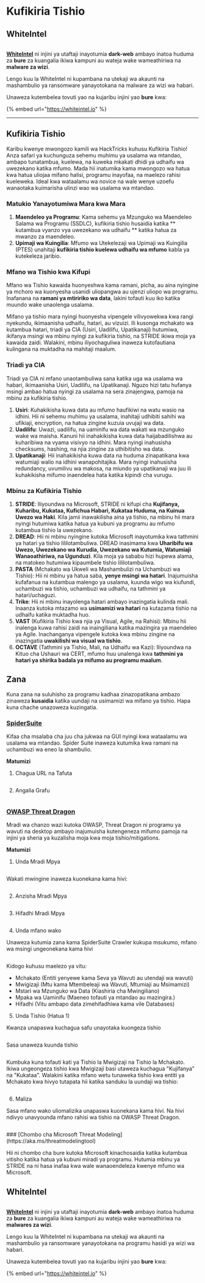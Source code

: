 # Kufikiria Tishio

## WhiteIntel

<figure><img src=".gitbook/assets/image (1224).png" alt=""><figcaption></figcaption></figure>

[**WhiteIntel**](https://whiteintel.io) ni injini ya utaftaji inayotumia **dark-web** ambayo inatoa huduma za **bure** za kuangalia ikiwa kampuni au wateja wake wameathiriwa na **malware za wizi**.

Lengo kuu la WhiteIntel ni kupambana na utekaji wa akaunti na mashambulio ya ransomware yanayotokana na malware za wizi wa habari.

Unaweza kutembelea tovuti yao na kujaribu injini yao **bure** kwa:

{% embed url="https://whiteintel.io" %}

---

## Kufikiria Tishio

Karibu kwenye mwongozo kamili wa HackTricks kuhusu Kufikiria Tishio! Anza safari ya kuchunguza sehemu muhimu ya usalama wa mtandao, ambapo tunatambua, kuelewa, na kuweka mkakati dhidi ya udhaifu wa uwezekano katika mfumo. Mada hii inatumika kama mwongozo wa hatua kwa hatua uliojaa mifano halisi, programu inayofaa, na maelezo rahisi kueleweka. Ideal kwa wataalamu wa novice na wale wenye uzoefu wanaotaka kuimarisha ulinzi wao wa usalama wa mtandao.

### Matukio Yanayotumiwa Mara kwa Mara

1. **Maendeleo ya Programu**: Kama sehemu ya Mzunguko wa Maendeleo Salama wa Programu (SSDLC), kufikiria tishio husaidia katika ** kutambua vyanzo vya uwezekano wa udhaifu ** katika hatua za mwanzo za maendeleo.
2. **Upimaji wa Kuingilia**: Mfumo wa Utekelezaji wa Upimaji wa Kuingilia (PTES) unahitaji **kufikiria tishio kuelewa udhaifu wa mfumo** kabla ya kutekeleza jaribio.

### Mfano wa Tishio kwa Kifupi

Mfano wa Tishio kawaida huonyeshwa kama ramani, picha, au aina nyingine ya mchoro wa kuonyesha usanidi uliopangwa au ujenzi uliopo wa programu. Inafanana na **ramani ya mtiririko wa data**, lakini tofauti kuu iko katika muundo wake unaolenga usalama.

Mifano ya tishio mara nyingi huonyesha vipengele vilivyowekwa kwa rangi nyekundu, ikimaanisha udhaifu, hatari, au vizuizi. Ili kusonga mchakato wa kutambua hatari, triadi ya CIA (Usiri, Uadilifu, Upatikanaji) hutumiwa, ikifanya msingi wa mbinu nyingi za kufikiria tishio, na STRIDE ikiwa moja ya kawaida zaidi. Walakini, mbinu iliyochaguliwa inaweza kutofautiana kulingana na muktadha na mahitaji maalum.

### Triadi ya CIA

Triadi ya CIA ni mfano unaotambuliwa sana katika uga wa usalama wa habari, ikimaanisha Usiri, Uadilifu, na Upatikanaji. Nguzo hizi tatu hufanya msingi ambao hatua nyingi za usalama na sera zinajengwa, pamoja na mbinu za kufikiria tishio.

1. **Usiri**: Kuhakikisha kuwa data au mfumo haufikiwi na watu wasio na idhini. Hii ni sehemu muhimu ya usalama, inahitaji udhibiti sahihi wa ufikiaji, encryption, na hatua zingine kuzuia uvujaji wa data.
2. **Uadilifu**: Uwazi, uadilifu, na uaminifu wa data wakati wa mzunguko wake wa maisha. Kanuni hii inahakikisha kuwa data haijabadilishwa au kuharibiwa na vyama visivyo na idhini. Mara nyingi inahusisha checksums, hashing, na njia zingine za uthibitisho wa data.
3. **Upatikanaji**: Hii inahakikisha kuwa data na huduma zinapatikana kwa watumiaji walio na idhini wanapohitajika. Mara nyingi inahusisha redundancy, uvumilivu wa makosa, na miundo ya upatikanaji wa juu ili kuhakikisha mifumo inaendelea hata katika kipindi cha vurugu.

### Mbinu za Kufikiria Tishio

1. **STRIDE**: Iliyoundwa na Microsoft, STRIDE ni kifupi cha **Kujifanya, Kuharibu, Kukataa, Kufichua Habari, Kukataa Huduma, na Kuinua Uwezo wa Haki**. Kila jamii inawakilisha aina ya tishio, na mbinu hii mara nyingi hutumiwa katika hatua ya kubuni ya programu au mfumo kutambua tishio la uwezekano.
2. **DREAD**: Hii ni mbinu nyingine kutoka Microsoft inayotumika kwa tathmini ya hatari ya tishio lililotambuliwa. DREAD inasimama kwa **Uharibifu wa Uwezo, Uwezekano wa Kurudia, Uwezekano wa Kutumia, Watumiaji Wanaoathiriwa, na Ugunduzi**. Kila moja ya sababu hizi hupewa alama, na matokeo hutumiwa kipaumbele tishio lililotambuliwa.
3. **PASTA** (Mchakato wa Ukweli wa Mashambulizi na Uchambuzi wa Tishio): Hii ni mbinu ya hatua saba, **yenye msingi wa hatari**. Inajumuisha kufafanua na kutambua malengo ya usalama, kuunda wigo wa kiufundi, uchambuzi wa tishio, uchambuzi wa udhaifu, na tathmini ya hatari/uchaguzi.
4. **Trike**: Hii ni mbinu inayolenga hatari ambayo inazingatia kulinda mali. Inaanza kutoka mtazamo wa **usimamizi wa hatari** na kutazama tishio na udhaifu katika muktadha huo.
5. **VAST** (Kufikiria Tishio kwa njia ya Visual, Agile, na Rahisi): Mbinu hii inalenga kuwa rahisi zaidi na inaingiliana katika mazingira ya maendeleo ya Agile. Inachanganya vipengele kutoka kwa mbinu zingine na inazingatia **uwakilishi wa visual wa tishio**.
6. **OCTAVE** (Tathmini ya Tishio, Mali, na Udhaifu wa Kazi): Iliyoundwa na Kituo cha Ushauri wa CERT, mfumo huu unalenga kwa **tathmini ya hatari ya shirika badala ya mifumo au programu maalum**.

## Zana

Kuna zana na suluhisho za programu kadhaa zinazopatikana ambazo zinaweza **kusaidia** katika uundaji na usimamizi wa mifano ya tishio. Hapa kuna chache unazoweza kuzingatia.

### [SpiderSuite](https://github.com/3nock/SpiderSuite)

Kifaa cha msalaba cha juu cha jukwaa na GUI nyingi kwa wataalamu wa usalama wa mtandao. Spider Suite inaweza kutumika kwa ramani na uchambuzi wa eneo la shambulio.

**Matumizi**

1. Chagua URL na Tafuta

<figure><img src="../.gitbook/assets/threatmodel_spidersuite_1.png" alt=""><figcaption></figcaption></figure>

2. Angalia Grafu

<figure><img src="../.gitbook/assets/threatmodel_spidersuite_2.png" alt=""><figcaption></figcaption></figure>

### [OWASP Threat Dragon](https://github.com/OWASP/threat-dragon/releases)

Mradi wa chanzo wazi kutoka OWASP, Threat Dragon ni programu ya wavuti na desktop ambayo inajumuisha kutengeneza mifumo pamoja na injini ya sheria ya kuzalisha moja kwa moja tishio/mitigations.

**Matumizi**

1. Unda Mradi Mpya

<figure><img src="../.gitbook/assets/create_new_project_1.jpg" alt=""><figcaption></figcaption></figure>

Wakati mwingine inaweza kuonekana kama hivi:

<figure><img src="../.gitbook/assets/1_threatmodel_create_project.jpg" alt=""><figcaption></figcaption></figure>

2. Anzisha Mradi Mpya

<figure><img src="../.gitbook/assets/launch_new_project_2.jpg" alt=""><figcaption></figcaption></figure>

3. Hifadhi Mradi Mpya

<figure><img src="../.gitbook/assets/save_new_project.jpg" alt=""><figcaption></figcaption></figure>

4. Unda mfano wako

Unaweza kutumia zana kama SpiderSuite Crawler kukupa msukumo, mfano wa msingi ungeonekana kama hivi

<figure><img src="../.gitbook/assets/0_basic_threat_model.jpg" alt=""><figcaption></figcaption></figure>

Kidogo kuhusu maelezo ya vitu:

* Mchakato (Entiti yenyewe kama Seva ya Wavuti au utendaji wa wavuti)
* Mwigizaji (Mtu kama Mtembeleaji wa Wavuti, Mtumiaji au Msimamizi)
* Mstari wa Mzunguko wa Data (Kiashiria cha Mwingiliano)
* Mpaka wa Uaminifu (Maeneo tofauti ya mtandao au mazingira.)
* Hifadhi (Vitu ambapo data zimehifadhiwa kama vile Databases)

5. Unda Tishio (Hatua 1)

Kwanza unapaswa kuchagua safu unayotaka kuongeza tishio

<figure><img src="../.gitbook/assets/3_threatmodel_chose-threat-layer.jpg" alt=""><figcaption></figcaption></figure>

Sasa unaweza kuunda tishio

<figure><img src="../.gitbook/assets/4_threatmodel_create-threat.jpg" alt=""><figcaption></figcaption></figure>

Kumbuka kuna tofauti kati ya Tishio la Mwigizaji na Tishio la Mchakato. Ikiwa ungeongeza tishio kwa Mwigizaji basi utaweza kuchagua "Kujifanya" na "Kukataa". Walakini katika mfano wetu tunaweka tishio kwa entiti ya Mchakato kwa hivyo tutapata hii katika sanduku la uundaji wa tishio:

<figure><img src="../.gitbook/assets/2_threatmodel_type-option.jpg" alt=""><figcaption></figcaption></figure>

6. Maliza

Sasa mfano wako uliomalizika unapaswa kuonekana kama hivi. Na hivi ndivyo unavyounda mfano rahisi wa tishio na OWASP Threat Dragon.

<figure><img src="../.gitbook/assets/threat_model_finished.jpg" alt=""><figcaption></figcaption></figure>
### [Chombo cha Microsoft Threat Modeling](https://aka.ms/threatmodelingtool)

Hii ni chombo cha bure kutoka Microsoft kinachosaidia katika kutambua vitisho katika hatua ya kubuni miradi ya programu. Hutumia mbinu ya STRIDE na ni hasa inafaa kwa wale wanaoendeleza kwenye mfumo wa Microsoft.


## WhiteIntel

<figure><img src=".gitbook/assets/image (1224).png" alt=""><figcaption></figcaption></figure>

[**WhiteIntel**](https://whiteintel.io) ni injini ya utaftaji inayotumia **dark-web** ambayo inatoa huduma za **bure** za kuangalia ikiwa kampuni au wateja wake wameathiriwa na **malwares za wizi**.

Lengo kuu la WhiteIntel ni kupambana na utekaji wa akaunti na mashambulio ya ransomware yanayotokana na programu hasidi ya wizi wa habari.

Unaweza kutembelea tovuti yao na kujaribu injini yao **bure** kwa:

{% embed url="https://whiteintel.io" %}
